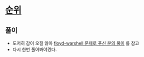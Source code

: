 # [순위](https://programmers.co.kr/learn/courses/30/lessons/49191?language=java)

## 풀이

- 도저히 감이 오질 않아 [floyd-warshell 문제로 푸신 분의 풀이](https://easybrother0103.tistory.com/131) 를 참고
- 다시 한번 풀어봐야겠다.